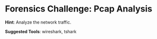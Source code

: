 # Forensics Challenge: Pcap Analysis

**Hint**: Analyze the network traffic.

**Suggested Tools**: wireshark, tshark
